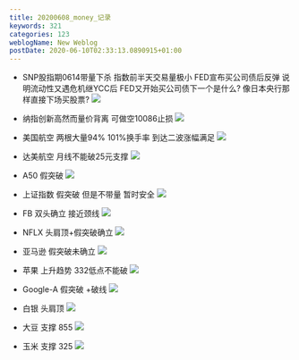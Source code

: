 ```yaml
---
title: 20200608_money_记录
keywords: 321
categories: 123
weblogName: New Weblog
postDate: 2020-06-10T02:33:13.0890915+01:00
---
```


* SNP股指期0614带量下杀 指数前半天交易量极小 FED宣布买公司债后反弹 说明流动性又遇危机继YCC后 FED又开始买公司债下一个是什么? 像日本央行那样直接下场买股票?
![](/img/276a7fa3.png)


* 纳指创新高然而量价背离 可做空10086止损
![](/img/6ef85557.png)


* 美国航空 两根大量94% 101%换手率 到达二波涨幅满足
![](/img/6a3e1db6.png)

* 达美航空 月线不能破25元支撑
![](/img/8c63e342.png)

* A50 假突破
![](/img/aba7c52b.png)

* 上证指数 假突破 但是不带量 暂时安全
![](/img/e9783e32.png)

* FB 双头确立 接近颈线
![](/img/0476a445.png)

* NFLX 头肩顶+假突破确立
![](/img/62ff43b4.png)

* 亚马逊 假突破未确立
![](/img/486c291a.png)

* 苹果 上升趋势 332低点不能破
![](/img/5b68d20d.png)

* Google-A 假突破 +破线
![](/img/34fc6fe0.png)

* 白银 头肩顶
![](/img/3597a2d7.png)

* 大豆 支撑 855
![](/img/c80fb47e.png)

* 玉米 支撑 325
![](/img/439c1bb8.png)